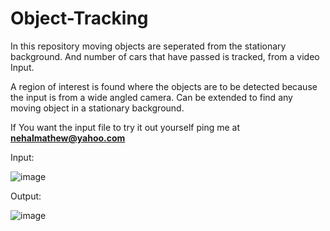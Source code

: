 # Object-Tracking

In this repository moving objects are seperated from the stationary background. And number of cars that have passed is tracked, from a video Input. 

A region of interest is found where the objects are to be detected because the input is from a wide angled camera. Can be extended to find any moving object in a stationary background.

If You want the input file to try it out yourself ping me at **nehalmathew@yahoo.com**


Input: 

![image](https://user-images.githubusercontent.com/82964954/128288554-06a1502c-fecd-4062-b5b8-ef92eba138a1.png)

Output:

![image](https://user-images.githubusercontent.com/82964954/128288590-b0b8e5e3-3ec2-402d-ad99-458e785498bd.png)
